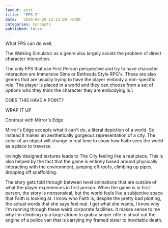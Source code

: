 ```yaml
---
layout: post
title:  "FPS 2"
date:   2019-09-29 12:12:00 -0700
categories: Concepts
published: false
---
```


What FPS can do well.




The Walking Simulator as a genre also largely avoids the problem of direct character interaction. 

The only FPS that use First Person perspective and try to have character interaction are Immersive Sims or Bethesda Style RPG's. These are also genres that are usually trying to have the player embody a non-specific role. The player is placed in a world and they can choose from a set of options who they think the character they are embodying is.\

DOES THIS HAVE A POINT? 

WRAP IT UP

 



Contrast with Mirror's Edge

Mirror's Edge accepts what it can't do, a literal depiction of a world. So instead it makes an aesthetically gorgeous representation of a city. The color of an object will change in real time to show how Faith sees the world as a place to traverse. 

 lovingly designed textures leads to The City feeling like a real place. This is also helped by the fact that the game is entirely based around physically interacting with the environment, jumping off roofs, climbing up pipes, dropping off scaffolding. 

The story gets told through between level animations that are outside of what the player experiences in first person. When the game is in first person, the story is nonsensical, but the world feels like a subjective space that Faith is looking at. I know who Faith is, despite the pretty bad plotting, the actual words that she says feel real. I get what she wants, I know why I'm running through these weird corporate facilities. It makse sense to me why I'm climbing up a large atrium to grab a sniper rifle to shoot out the engine of a police van that is carrying my framed sister to inevitable death.
